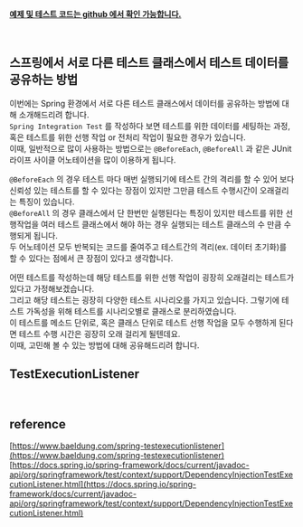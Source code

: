 [**예제 및 테스트 코드는 github 에서 확인 가능합니다.**](https://github.com/limwoobin/blog-code-example/tree/master/spring-test-context)

<br>

## __스프링에서 서로 다른 테스트 클래스에서 테스트 데이터를 공유하는 방법__

이번에는 Spring 환경에서 서로 다른 테스트 클래스에서 데이터를 공유하는 방법에 대해 소개해드리려 합니다.  
`Spring Integration Test` 를 작성하다 보면 테스트를 위한 데이터를 세팅하는 과정, 혹은 테스트를 위한 선행 작업 or 전처리 작업이 필요한 경우가 있습니다.  
이때, 일반적으로 많이 사용하는 방법으로는 `@BeforeEach`, `@BeforeAll` 과 같은 JUnit 라이프 사이클 어노테이션을 많이 이용하게 됩니다.

`@BeforeEach` 의 경우 테스트 마다 매번 실행되기에 테스트 간의 격리를 할 수 있어 보다 신뢰성 있는 테스트를 할 수 있다는 장점이 있지만 그만큼 테스트 수행시간이 오래걸리는 특징이 있습니다.  
`@BeforeAll` 의 경우 클래스에서 단 한번만 실행된다는 특징이 있지만 테스트를 위한 선행작업을 여러 테스트 클래스에서 해야 하는 경우 실행되는 테스트 클래스의 수 만큼 수행되게 됩니다.  
두 어노테이션 모두 반복되는 코드를 줄여주고 테스트간의 격리(ex. 데이터 초기화)를 할 수 있다는 점에서 큰 장점이 있다고 생각합니다.

어떤 테스트를 작성하는데 해당 테스트를 위한 선행 작업이 굉장히 오래걸리는 테스트가 있다고 가정해보겠습니다.  
그리고 해당 테스트는 굉장히 다양한 테스트 시나리오를 가지고 있습니다. 그렇기에 테스트 가독성을 위해 테스트를 시나리오별로 클래스로 분리하였습니다.  
이 테스트를 메소드 단위로, 혹은 클래스 단위로 테스트 선행 작업을 모두 수행하게 된다면 테스트 수행 시간은 굉장히 오래 걸리게 될텐데요.  
이때, 고민해 볼 수 있는 방법에 대해 공유해드리려 합니다.  

## __TestExecutionListener__



<br>

## reference

[https://www.baeldung.com/spring-testexecutionlistener](https://www.baeldung.com/spring-testexecutionlistener)  
[https://docs.spring.io/spring-framework/docs/current/javadoc-api/org/springframework/test/context/support/DependencyInjectionTestExecutionListener.html](https://docs.spring.io/spring-framework/docs/current/javadoc-api/org/springframework/test/context/support/DependencyInjectionTestExecutionListener.html)  
